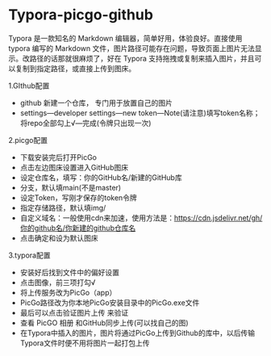 # Typora-picgo-github
Typora 是一款知名的 Markdown 编辑器，简单好用，体验良好。直接使用 typora 编写的 Markdown 文件，图片路径可能存在问题，导致页面上图片无法显示。改路径的话那就很麻烦了，好在 Typora 支持拖拽或复制来插入图片，并且可以复制到指定路径，或直接上传到图床。

1.GIthub配置
- github 新建一个仓库， 专门用于放置自己的图片
- settings—developer settings—new token—Note(请注意)填写token名称；将repo全部勾上√—完成(令牌只出现一次)

2.picgo配置

- 下载安装完后打开PicGo
- 点击左边图床设置进入GitHub图床
- 设定仓库名，填写：你的GitHub名/新建的GitHub库
- 分支，默认填main(不是master)
- 设定Token，写刚才保存的token令牌
- 指定存储路径，默认填img/
- 自定义域名：一般使用cdn来加速，使用方法是：https://cdn.jsdelivr.net/gh/你的github名/你新建的github仓库名
- 点击确定和设为默认图床

3.typora配置
- 安装好后找到文件中的偏好设置
- 点击图像，前三项打勾√
- 将上传服务改为PicGo（app）
- PicGo路径改为你本地PicGo安装目录中的PicGo.exe文件
- 最后可以点击验证图片上传 来验证
- 查看 PicGO 相册 和GitHub同步上传(可以找自己的图)
- 在Typora中插入的图片，图片将通过PicGo上传到Github的库中，以后传输Typora文件时便不用将图片一起打包上传

